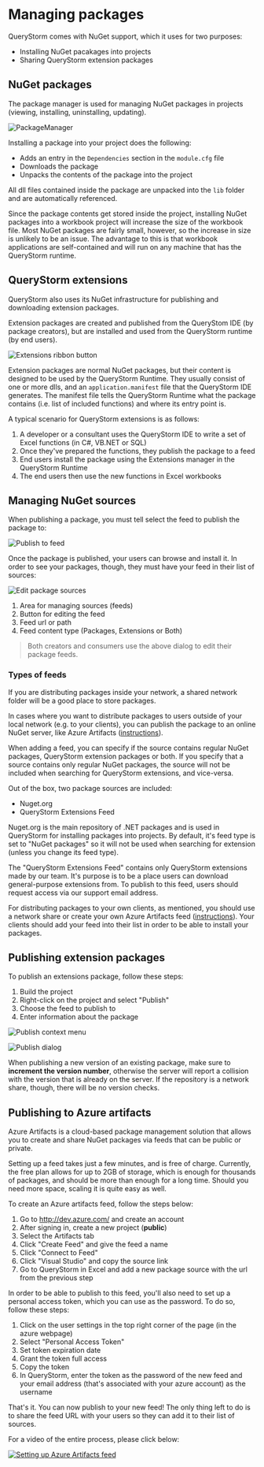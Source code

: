 # Managing packages

QueryStorm comes with NuGet support, which it uses for two purposes:

- Installing NuGet pacakages into projects
- Sharing QueryStorm extension packages

## NuGet packages

The package manager is used for managing NuGet packages in projects (viewing, installing, uninstalling, updating). 

![PackageManager](../Images/PackageManager.png)

Installing a package into your project does the following:
- Adds an entry in the `Dependencies` section in the `module.cfg` file
- Downloads the package
- Unpacks the contents of the package into the project
  
All dll files contained inside the package are unpacked into the `lib` folder and are automatically referenced.

Since the package contents get stored inside the project, installing NuGet packages into a workbook project will increase the size of the workbook file. Most NuGet packages are fairly small, however, so the increase in size is unlikely to be an issue. The advantage to this is that workbook applications are self-contained and will run on any machine that has the QueryStorm runtime.

## QueryStorm extensions

QueryStorm also uses its NuGet infrastructure for publishing and downloading extension packages. 

Extension packages are created and published from the QueryStom IDE (by package creators), but are installed and used from the QueryStorm runtime (by end users).

![Extensions ribbon button](../images/extensionsribbonbutton.png)

Extension packages are normal NuGet packages, but their content is designed to be used by the QueryStorm Runtime. They usually consist of one or more dlls, and an `application.manifest` file that the QueryStorm IDE generates. The manifest file tells the QueryStorm Runtime what the package contains (i.e. list of included functions) and where its entry point is.

A typical scenario for QueryStorm extensions is as follows: 

1. A developer or a consultant uses the QueryStorm IDE to write a set of Excel functions (in C#, VB.NET or SQL) 
2. Once they've prepared the functions, they publish the package to a feed
3. End users install the package using the Extensions manager in the QueryStorm Runtime
4. The end users then use the new functions in Excel workbooks

## Managing NuGet sources

When publishing a package, you must tell select the feed to publish the package to:

![Publish to feed](../images/PublishToFeed.png)

Once the package is published, your users can browse and install it. In order to see your packages, though, they must have your feed in their list of sources:

![Edit package sources](../images/EditPackageSources.png)

1. Area for managing sources (feeds)
2. Button for editing the feed
3. Feed url or path
4. Feed content type (Packages, Extensions or Both)

> Both creators and consumers use the above dialog to edit their package feeds.

### Types of feeds

If you are distributing packages inside your network, a shared network folder will be a good place to store packages. 

In cases where you want to distribute packages to users outside of your local network (e.g. to your clients), you can publish the package to an online NuGet server, like Azure Artifacts ([instructions](../todo)).

When adding a feed, you can specify if the source contains regular NuGet packages, QueryStorm extension packages or both. If you specify that a source contains only regular NuGet packages, the source will not be included when searching for QueryStorm extensions, and vice-versa.

Out of the box, two package sources are included:

- Nuget.org
- QueryStorm Extensions Feed 

Nuget.org is the main repository of .NET packages and is used in QueryStorm for installing packages into projects. By default, it's feed type is set to "NuGet packages" so it will not be used when searching for extension (unless you change its feed type).

The "QueryStorm Extensions Feed" contains only QueryStorm extensions made by our team. It's purpose is to be a place users can download general-purpose extensions from. To publish to this feed, users should request access via our support email address. 

For distributing packages to your own clients, as mentioned, you should use a network share or create your own Azure Artifacts feed ([instructions](../todo)). Your clients should add your feed into their list in order to be able to install your packages.

## Publishing extension packages

To publish an extensions package, follow these steps:
1. Build the project
2. Right-click on the project and select "Publish"
3. Choose the feed to publish to
4. Enter information about the package

![Publish context menu](../Images/PublishContextMenu.png)

![Publish dialog](../Images/PublishDialog.png)

When publishing a new version of an existing package, make sure to **increment the version number**, otherwise the server will report a collision with the version that is already on the server. If the repository is a network share, though, there will be no version checks. 

## Publishing to Azure artifacts

Azure Artifacts is a cloud-based package management solution that allows you to create and share NuGet packages via feeds that can be public or private.

Setting up a feed takes just a few minutes, and is free of charge. Currently, the free plan allows for up to 2GB of storage, which is enough for thousands of packages, and should be more than enough for a long time. Should you need more space, scaling it is quite easy as well. 

To create an Azure artifacts feed, follow the steps below:

1. Go to http://dev.azure.com/ and create an account
2. After signing in, create a new project (**public**)
3. Select the Artifacts tab
4. Click "Create Feed" and give the feed a name
5. Click "Connect to Feed"
6. Click "Visual Studio" and copy the source link
7. Go to QueryStorm in Excel and add a new package source with the url from the previous step

In order to be able to publish to this feed, you'll also need to set up a personal access token, which you can use as the password. To do so, follow these steps:

1. Click on the user settings in the top right corner of the page (in the azure webpage)
2. Select "Personal Access Token"
3. Set token expiration date
4. Grant the token full access
5. Copy the token
6. In QueryStorm, enter the token as the password of the new feed and your email address (that's associated with your azure account) as the username

That's it. You can now publish to your new feed! The only thing left to do is to share the feed URL with your users so they can add it to their list of sources.

For a video of the entire process, please click below:

[![Setting up Azure Artifacts feed](../images/video.jpg)](https://youtu.be/jc5l4OV0PZM "Setting up Azure Artifacts feed")